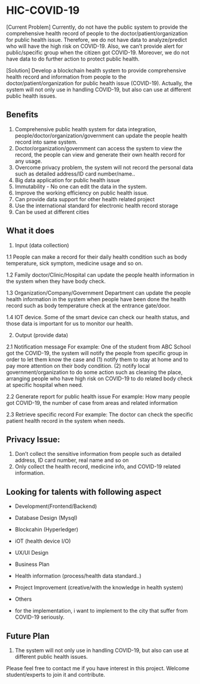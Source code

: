 # HIC-COVID-19

[Current Problem]
Currently, do not have the public system to provide the comprehensive health record of people to the doctor/patient/organization for public health issue.
Therefore, we do not have data to analyze/predict who will have the high risk on COVID-19. Also, we can’t provide alert for public/specific group when the citizen got COVID-19. Moreover, we do not have data to do further action to protect public health.
 
[Solution]
Develop a blockchain health system to provide comprehensive health record and information from people to the doctor/patient/organization for public health issue (COVID-19).
Actually, the system will not only use in handling COVID-19, but also can use at different public health issues.
 
 
## Benefits
1. Comprehensive public health system for data integration, people/doctor/organization/government can update the people health record into same system.
2. Doctor/organization/government can access the system to view the record, the people can view and generate their own health record for any usage.
3. Overcome privacy problem, the system will not record the personal data such as detailed address/ID card number/name..
4. Big data application for public health issue
5. Immutability - No one can edit the data in the system.
6. Improve the working efficiency on public health issue.
7. Can provide data support for other health related project
8. Use the international standard for electronic health record storage
9. Can be used at different cities
 
## What it does
1. Input (data collection)

1.1 People can make a record for their daily health condition such as body temperature, sick symptom, medicine usage and so on.

1.2 Family doctor/Clinic/Hospital can update the people health information in the system when they have body check.

1.3 Organization/Company/Government Department can update the people health information in the system when people have been done the health record such as body temperature check at the entrance gate/door.

1.4 IOT device. Some of the smart device can check our health status, and those data is important for us to monitor our health.
 
2. Output (provide data)

2.1 Notification message
For example:
One of the student from ABC School got the COVID-19, the system will notify the people from specific group in order to let them know the case and (1) notify them to stay at home and to pay more attention on their body condition. (2) notify local government/organization to do some action such as cleaning the place, arranging people who have high risk on COVID-19 to do related body check at specific hospital when need.
 
2.2 Generate report for public health issue
For example:
How many people got COVID-19, the number of case from areas and related information
 
2.3 Retrieve specific record
For example:
The doctor can check the specific patient health record in the system when needs.

## Privacy Issue:
1. Don’t collect the sensitive information from people such as detailed address, ID card number, real name and so on
2. Only collect the health record, medicine info, and COVID-19 related information.

## Looking for talents with following aspect
* Development(Frontend/Backend)
* Database Design (Mysql)
* Blockcahin (Hyperledger)
* iOT (health device I/O)
* UX/UI Design
* Business Plan
* Health information (process/health data standard..)
* Project Improvement (creative/with the knowledge in health system)
* Others

* for the implementation, i want to implement to the city that suffer from COVID-19 seriously.

## Future Plan
1. The system will not only use in handling COVID-19, but also can use at different public health issues.

Please feel free to contact me if you have interest in this project.
Welcome student/experts to join it and contribute.
